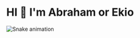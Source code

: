 # HI 🧠 I'm Abraham or Ekio
![Snake animation](https://raw.githubusercontent.com/ABRAHAMEKIO/ABRAHAMEKIO/output/github-contribution-grid-snake-dark.svg)
